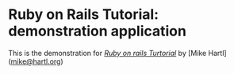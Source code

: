 # Ruby on Rails Tutorial: demonstration application

This is the demonstration for [*Ruby on rails Turtorial*](http://ror.org) by [Mike Hartl] (mike@hartl.org)
